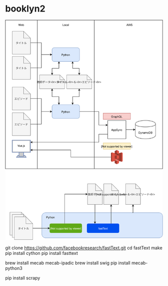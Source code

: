 # booklyn2

![Alt text](./Booklyn.svg)



git clone https://github.com/facebookresearch/fastText.git
cd fastText
make
pip install cython
pip install fasttext

brew install mecab mecab-ipadic
brew install swig
pip install mecab-python3


pip install scrapy
